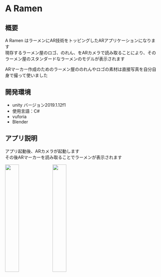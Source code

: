 
# A Ramen
## 概要
A Ramen はラーメンにAR技術をトッピングしたARアプリケーションになります  
現存するラーメン屋のロゴ、のれん、をARカメラで読み取ることにより、そのラーメン屋のスタンダードなラーメンのモデルが表示されます  

ARマーカー作成のためのラーメン屋ののれんやロゴの素材は直接写真を自分自身で撮って使いました
## 開発環境
- unity バージョン2019.1.12f1
- 使用言語：C#  
- vuforia  
- Blender  


## アプリ説明
アプリ起動後、ARカメラが起動します  
その後ARマーカーを読み取ることでラーメンが表示されます  

<img src="/素材/play1.png" width="30%">  

<img src="/素材/play2.png" width="30%">  
